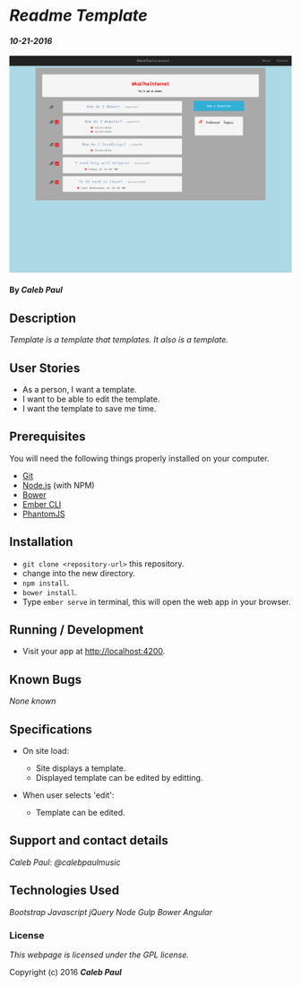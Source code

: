 # _Readme Template_

#### _10-21-2016_
![project screenshot](/resources/img/screenshot.png)
#### By _**Caleb Paul**_

## Description

_Template is a template that templates._
_It also is a template._

## User Stories
* As a person, I want a template.
* I want to be able to edit the template.
* I want the template to save me time.

## Prerequisites

You will need the following things properly installed on your computer.

* [Git](http://git-scm.com/)
* [Node.js](http://nodejs.org/) (with NPM)
* [Bower](http://bower.io/)
* [Ember CLI](http://www.ember-cli.com/)
* [PhantomJS](http://phantomjs.org/)

## Installation

* `git clone <repository-url>` this repository.
* change into the new directory.
* `npm install`.
* `bower install`.
* Type `ember serve` in terminal, this will open the web app in your browser.

## Running / Development

* Visit your app at [http://localhost:4200](http://localhost:4200).

## Known Bugs

_None known_

## Specifications
* On site load:
    - Site displays a template.
    - Displayed template can be edited by editting.

* When user selects 'edit':
    - Template can be edited.


## Support and contact details

_Caleb Paul: @calebpaulmusic_


## Technologies Used

_Bootstrap_
_Javascript_
_jQuery_
_Node_
_Gulp_
_Bower_
_Angular_

### License
*This webpage is licensed under the GPL license.*

Copyright (c) 2016 **_Caleb Paul_**
